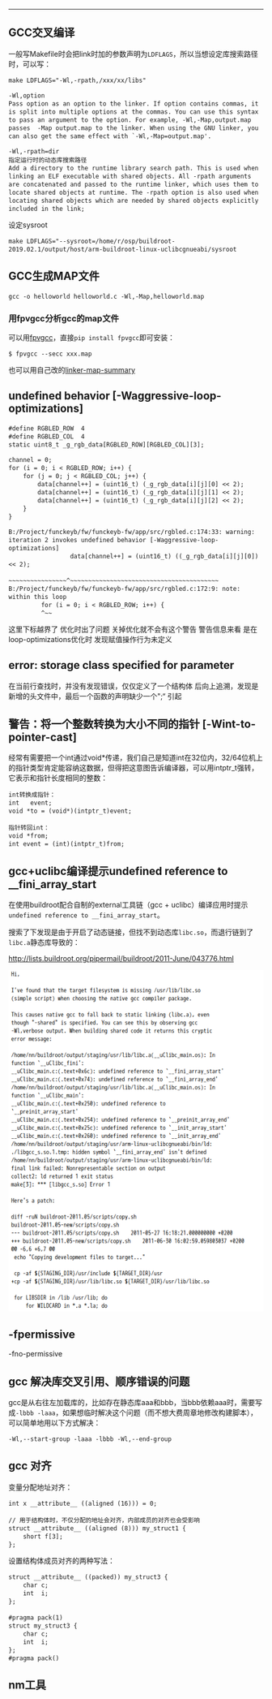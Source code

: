 ---

## GCC交叉编译

一般写Makefile时会把link时加的参数声明为`LDFLAGS`，所以当想设定库搜索路径时，可以写：

```
make LDFLAGS="-Wl,-rpath,/xxx/xx/libs"
```

```
-Wl,option
Pass option as an option to the linker. If option contains commas, it is split into multiple options at the commas. You can use this syntax to pass an argument to the option. For example, -Wl,-Map,output.map passes  -Map output.map to the linker. When using the GNU linker, you can also get the same effect with `-Wl,-Map=output.map'.
```

```
-Wl,-rpath=dir
指定运行时的动态库搜索路径
Add a directory to the runtime library search path. This is used when linking an ELF executable with shared objects. All -rpath arguments are concatenated and passed to the runtime linker, which uses them to locate shared objects at runtime. The -rpath option is also used when locating shared objects which are needed by shared objects explicitly included in the link;
```



设定sysroot

```
make LDFLAGS="--sysroot=/home/r/osp/buildroot-2019.02.1/output/host/arm-buildroot-linux-uclibcgnueabi/sysroot
```



## GCC生成MAP文件

```
gcc -o helloworld helloworld.c -Wl,-Map,helloworld.map
```

### 用fpvgcc分析gcc的map文件

可以用[fpvgcc](https://github.com/ebs-universe/fpv-gcc)，直接`pip install fpvgcc`即可安装：

```
$ fpvgcc --secc xxx.map
```

也可以用自己改的[linker-map-summary](https://github.com/noodlefighter/linker-map-summary)

## undefined behavior [-Waggressive-loop-optimizations]

```
#define RGBLED_ROW  4
#define RGBLED_COL  4
static uint8_t _g_rgb_data[RGBLED_ROW][RGBLED_COL][3];
```
```
channel = 0;
for (i = 0; i < RGBLED_ROW; i++) {
    for (j = 0; j < RGBLED_COL; j++) {
        data[channel++] = (uint16_t) (_g_rgb_data[i][j][0] << 2);
        data[channel++] = (uint16_t) (_g_rgb_data[i][j][1] << 2);
        data[channel++] = (uint16_t) (_g_rgb_data[i][j][2] << 2);
    }
}
```

```
B:/Project/funckeyb/fw/funckeyb-fw/app/src/rgbled.c:174:33: warning: iteration 2 invokes undefined behavior [-Waggressive-loop-optimizations]
                 data[channel++] = (uint16_t) ((_g_rgb_data[i][j][0]) << 2);
                 ~~~~~~~~~~~~~~~~^~~~~~~~~~~~~~~~~~~~~~~~~~~~~~~~~~~~~~~~~~
B:/Project/funckeyb/fw/funckeyb-fw/app/src/rgbled.c:172:9: note: within this loop
         for (i = 0; i < RGBLED_ROW; i++) {
         ^~~

```

这里下标越界了 优化时出了问题 关掉优化就不会有这个警告
警告信息来看 是在loop-optimizations优化时 发现赋值操作行为未定义

## error: storage class specified for parameter

在当前行查找时，并没有发现错误，仅仅定义了一个结构体
后向上追溯，发现是新增的头文件中，最后一个函数的声明缺少一个";“ 引起

## 警告：将一个整数转换为大小不同的指针 [-Wint-to-pointer-cast]

经常有需要把一个int通过void*传递，我们自己是知道int在32位内，32/64位机上的指针类型肯定能容纳这数据，但得把这意图告诉编译器，可以用intptr_t强转，它表示和指针长度相同的整数：

```
int转换成指针：
int   event;
void *to = (void*)(intptr_t)event;

指针转回int：
void *from;
int event = (int)(intptr_t)from;
```



## gcc+uclibc编译提示undefined reference to __fini_array_start

在使用buildroot配合自制的external工具链（gcc + uclibc）编译应用时提示`undefined reference to __fini_array_start`。

搜索了下发现是由于开启了动态链接，但找不到动态库`libc.so`，而退行链到了`libc.a`静态库导致的：

http://lists.buildroot.org/pipermail/buildroot/2011-June/043776.html

![image-20210804150852689](_assets/gcc%E7%9B%B8%E5%85%B3/image-20210804150852689.png)

## -fpermissive

-fno-permissive



## gcc 解决库交叉引用、顺序错误的问题

gcc是从右往左加载库的，比如存在静态库aaa和bbb，当bbb依赖aaa时，需要写成`-lbbb -laaa`，如果想临时解决这个问题（而不想大费周章地修改构建脚本），可以简单地用以下方式解决：

```
-Wl,--start-group -laaa -lbbb -Wl,--end-group
```



## gcc 对齐

变量分配地址对齐：

```
int x __attribute__ ((aligned (16))) = 0;

// 用于结构体时，不仅分配的地址会对齐，内部成员的对齐也会受影响
struct __attribute__ ((aligned (8))) my_struct1 {
	short f[3];
};
```

设置结构体成员对齐的两种写法：

```
struct __attribute__ ((packed)) my_struct3 {
	char c;
	int  i;
};

#pragma pack(1)
struct my_struct3 {
	char c;
	int  i;
};
#pragma pack()
```



## nm工具

